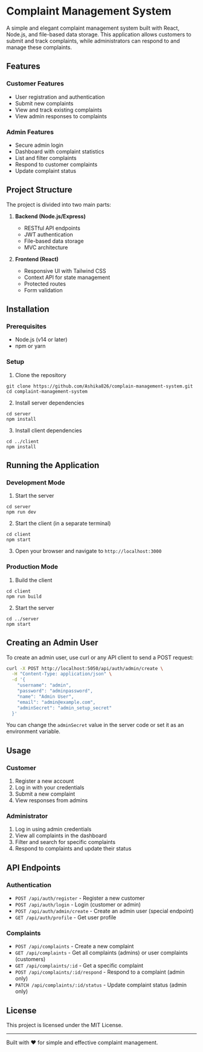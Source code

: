 # Complaint Management System

A simple and elegant complaint management system built with React, Node.js, and file-based data storage. This application allows customers to submit and track complaints, while administrators can respond to and manage these complaints.

## Features

### Customer Features
- User registration and authentication
- Submit new complaints
- View and track existing complaints
- View admin responses to complaints

### Admin Features
- Secure admin login
- Dashboard with complaint statistics
- List and filter complaints
- Respond to customer complaints
- Update complaint status

## Project Structure

The project is divided into two main parts:

1. **Backend (Node.js/Express)**
   - RESTful API endpoints
   - JWT authentication
   - File-based data storage
   - MVC architecture

2. **Frontend (React)**
   - Responsive UI with Tailwind CSS
   - Context API for state management
   - Protected routes
   - Form validation

## Installation

### Prerequisites
- Node.js (v14 or later)
- npm or yarn

### Setup

1. Clone the repository
```
git clone https://github.com/Ashika826/complain-management-system.git
cd complaint-management-system
```

2. Install server dependencies
```
cd server
npm install
```

3. Install client dependencies
```
cd ../client
npm install
```

## Running the Application

### Development Mode

1. Start the server
```
cd server
npm run dev
```

2. Start the client (in a separate terminal)
```
cd client
npm start
```

3. Open your browser and navigate to `http://localhost:3000`

### Production Mode

1. Build the client
```
cd client
npm run build
```

2. Start the server
```
cd ../server
npm start
```

## Creating an Admin User

To create an admin user, use curl or any API client to send a POST request:

```bash
curl -X POST http://localhost:5050/api/auth/admin/create \
  -H "Content-Type: application/json" \
  -d '{
    "username": "admin",
    "password": "adminpassword",
    "name": "Admin User",
    "email": "admin@example.com",
    "adminSecret": "admin_setup_secret"
  }'
```

You can change the `adminSecret` value in the server code or set it as an environment variable.

## Usage

### Customer
1. Register a new account
2. Log in with your credentials
3. Submit a new complaint
4. View responses from admins

### Administrator
1. Log in using admin credentials
2. View all complaints in the dashboard
3. Filter and search for specific complaints
4. Respond to complaints and update their status

## API Endpoints

### Authentication
- `POST /api/auth/register` - Register a new customer
- `POST /api/auth/login` - Login (customer or admin)
- `POST /api/auth/admin/create` - Create an admin user (special endpoint)
- `GET /api/auth/profile` - Get user profile

### Complaints
- `POST /api/complaints` - Create a new complaint
- `GET /api/complaints` - Get all complaints (admins) or user complaints (customers)
- `GET /api/complaints/:id` - Get a specific complaint
- `POST /api/complaints/:id/respond` - Respond to a complaint (admin only)
- `PATCH /api/complaints/:id/status` - Update complaint status (admin only)

## License

This project is licensed under the MIT License.

---

Built with ❤️ for simple and effective complaint management.